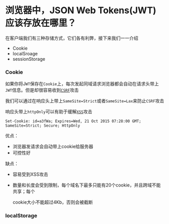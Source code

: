 # 浏览器中，JSON Web Tokens\(JWT\)应该存放在哪里？

在客户端我们有三种存储方式，它们各有利弊，接下来我们一一介绍

* Cookie
* localSroage
* sessionStorage

### Cookie

如果你将J`WT`保存在`Cookie`上，每次发起同域请求浏览器都会自动在请求头带上`JWT`信息。但是却很容易收到[`CSRF`](https://en.wikipedia.org/wiki/Cross-site_request_forgery)攻击

我们可以通过在响应头上带上`SameSite=Strict`或者`SameSite=Lax`来防止`CSRF`攻击

响应头带上`httpOnly`可以有助于缓解[`XSS`](https://en.wikipedia.org/wiki/Cross-site_scripting)攻击

`Set-Cookie: id=a3fWa; Expires=Wed, 21 Oct 2015 07:28:00 GMT; SameSite=Strict; Secure; HttpOnly`

优点：

* 浏览器发请求会自动带上cookie给服务器
* 可控性好

缺点：

* 容易受到XSS攻击
* 数量和长度会受到限制，每个域名下最多只能有20个cookie，并且跨域不能共享；每个

  cookie大小不能超过4Kb，否则会被截断

### localStorage



